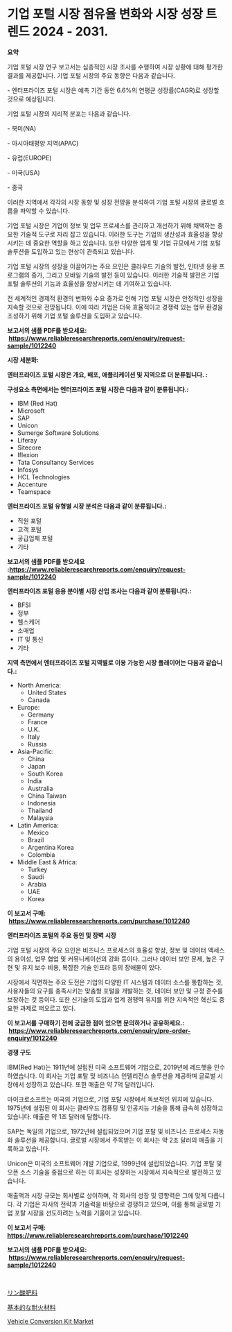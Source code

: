 <p><h1>기업 포털 시장 점유율 변화와 시장 성장 트렌드 2024 - 2031.</h1></p><p><strong>요약</strong></p>
<p><p>기업 포털 시장 연구 보고서는 심층적인 시장 조사를 수행하여 시장 상황에 대해 평가한 결과를 제공합니다. 기업 포털 시장의 주요 동향은 다음과 같습니다.</p><p>- 엔터프라이즈 포털 시장은 예측 기간 동안 6.6%의 연평균 성장률(CAGR)로 성장할 것으로 예상됩니다.</p><p>기업 포털 시장의 지리적 분포는 다음과 같습니다.</p><p>- 북미(NA)</p><p>- 아시아태평양 지역(APAC)</p><p>- 유럽(EUROPE)</p><p>- 미국(USA)</p><p>- 중국</p><p>이러한 지역에서 각각의 시장 동향 및 성장 전망을 분석하여 기업 포털 시장의 글로벌 흐름을 파악할 수 있습니다.</p><p>기업 포털 시장은 기업이 정보 및 업무 프로세스를 관리하고 개선하기 위해 채택하는 중요한 기술적 도구로 자리 잡고 있습니다. 이러한 도구는 기업의 생산성과 효율성을 향상시키는 데 중요한 역할을 하고 있습니다. 또한 다양한 업계 및 기업 규모에서 기업 포털 솔루션을 도입하고 있는 현상이 관측되고 있습니다.</p><p>기업 포털 시장의 성장을 이끌어가는 주요 요인은 클라우드 기술의 발전, 인터넷 응용 프로그램의 증가, 그리고 모바일 기술의 발전 등이 있습니다. 이러한 기술적 발전은 기업 포털 솔루션의 기능과 효율성을 향상시키는 데 기여하고 있습니다.</p><p>전 세계적인 경제적 환경의 변화와 수요 증가로 인해 기업 포털 시장은 안정적인 성장을 지속할 것으로 전망됩니다. 이에 따라 기업은 더욱 효율적이고 경쟁력 있는 업무 환경을 조성하기 위해 기업 포털 솔루션을 도입하고 있습니다.</p></p>
<p><strong>보고서의 샘플 PDF를 받으세요: &nbsp;<a href="https://www.reliableresearchreports.com/enquiry/request-sample/1012240">https://www.reliableresearchreports.com/enquiry/request-sample/1012240</a></strong></p>
<p><strong>시장 세분화:</strong></p>
<p><strong> 엔터프라이즈 포털 시장은 개요, 배포, 애플리케이션 및 지역으로 더 분류됩니다. :</strong></p>
<p><strong>구성요소 측면에서는 엔터프라이즈 포털 시장은 다음과 같이 분류됩니다.:</strong></p>
<p><ul><li>IBM (Red Hat)</li><li>Microsoft</li><li>SAP</li><li>Unicon</li><li>Sumerge Software Solutions</li><li>Liferay</li><li>Sitecore</li><li>Iflexion</li><li>Tata Consultancy Services</li><li>Infosys</li><li>HCL Technologies</li><li>Accenture</li><li>Teamspace</li></ul></p>
<p><strong> 엔터프라이즈 포털 유형별 시장 분석은 다음과 같이 분류됩니다.:</strong></p>
<p><ul><li>직원 포털</li><li>고객 포털</li><li>공급업체 포털</li><li>기타</li></ul></p>
<p><strong>보고서의 샘플 PDF를 받으세요 :<a href="https://www.reliableresearchreports.com/enquiry/request-sample/1012240">https://www.reliableresearchreports.com/enquiry/request-sample/1012240</a></strong></p>
<p><strong> 엔터프라이즈 포털 응용 분야별 시장 산업 조사는 다음과 같이 분류됩니다.:</strong></p>
<p><ul><li>BFSI</li><li>정부</li><li>헬스케어</li><li>소매업</li><li>IT 및 통신</li><li>기타</li></ul></p>
<p><strong>지역 측면에서 엔터프라이즈 포털 지역별로 이용 가능한 시장 플레이어는 다음과 같습니다.:</strong></p>
<p><ul>
    <li>
        North America:
        <ul>
            <li>United States</li>
            <li>Canada</li>
        </ul>
    </li>
    <li>
        Europe:
        <ul>
            <li>Germany</li>
            <li>France</li>
            <li>U.K.</li>
            <li>Italy</li>
            <li>Russia</li>
        </ul>
    </li>
    <li>
        Asia-Pacific:
        <ul>
            <li>China</li>
            <li>Japan</li>
            <li>South Korea</li>
            <li>India</li>
            <li>Australia</li>
            <li>China Taiwan</li>
            <li>Indonesia</li>
            <li>Thailand</li>
            <li>Malaysia</li>
        </ul>
    </li>
    <li>
        Latin America:
        <ul>
            <li>Mexico</li>
            <li>Brazil</li>
            <li>Argentina Korea</li>
            <li>Colombia</li>
        </ul>
    </li>
    <li>
        Middle East & Africa:
        <ul>
            <li>Turkey</li>
            <li>Saudi</li>
            <li>Arabia</li>
            <li>UAE</li>
            <li>Korea</li>
        </ul>
    </li>
    </ul></p>
<p><strong>이 보고서 구매: &nbsp;<a href="https://www.reliableresearchreports.com/purchase/1012240">https://www.reliableresearchreports.com/purchase/1012240</a></strong></p>
<p><strong>엔터프라이즈 포털의 주요 동인 및 장벽 시장</strong></p>
<p><p>기업 포털 시장의 주요 요인은 비즈니스 프로세스의 효율성 향상, 정보 및 데이터 액세스의 용이성, 업무 협업 및 커뮤니케이션의 강화 등이다. 그러나 데이터 보안 문제, 높은 구현 및 유지 보수 비용, 복잡한 기술 인프라 등의 장애물이 있다. </p><p>시장에서 직면하는 주요 도전은 기업의 다양한 IT 시스템과 데이터 소스를 통합하는 것, 사용자들의 요구를 충족시키는 맞춤형 포털을 개발하는 것, 데이터 보안 및 규정 준수를 보장하는 것 등이다. 또한 신기술의 도입과 업계 경쟁력 유지를 위한 지속적인 혁신도 중요한 과제로 떠오르고 있다.</p></p>
<p><strong>이 보고서를 구매하기 전에 궁금한 점이 있으면 문의하거나 공유하세요.: &nbsp;<a href="https://www.reliableresearchreports.com/enquiry/pre-order-enquiry/1012240">https://www.reliableresearchreports.com/enquiry/pre-order-enquiry/1012240</a></strong></p>
<p><strong>경쟁 구도</strong></p>
<p><p>IBM(Red Hat)는 1911년에 설립된 미국 소프트웨어 기업으로, 2019년에 레드햇을 인수하였습니다. 이 회사는 기업 포탈 및 비즈니스 인텔리전스 솔루션을 제공하며 글로벌 시장에서 성장하고 있습니다. 또한 매출은 약 7억 달러입니다.</p><p>마이크로소프트는 미국의 기업으로, 기업 포탈 시장에서 독보적인 위치에 있습니다. 1975년에 설립된 이 회사는 클라우드 컴퓨팅 및 인공지능 기술을 통해 급속히 성장하고 있습니다. 매출은 약 1조 달러에 달합니다.</p><p>SAP는 독일의 기업으로, 1972년에 설립되었으며 기업 포탈 및 비즈니스 프로세스 자동화 솔루션을 제공합니다. 글로벌 시장에서 주목받는 이 회사는 약 2조 달러의 매출을 기록하고 있습니다.</p><p>Unicon은 미국의 소프트웨어 개발 기업으로, 1999년에 설립되었습니다. 기업 포탈 및 오픈 소스 기술을 중점으로 하는 이 회사는 성장하는 시장에서 지속적으로 발전하고 있습니다.</p><p>매출액과 시장 규모는 회사별로 상이하며, 각 회사의 성장 및 영향력은 그에 맞게 다릅니다. 각 기업은 자사의 전략과 기술력을 바탕으로 경쟁하고 있으며, 이를 통해 글로벌 기업 포탈 시장을 선도하려는 노력을 기울이고 있습니다.</p></p>
<p><strong>이 보고서 구매: &nbsp; <a href="https://www.reliableresearchreports.com/purchase/1012240">https://www.reliableresearchreports.com/purchase/1012240</a></strong></p>
<p><strong>보고서의 샘플 PDF를 받으세요: &nbsp;<a href="https://www.reliableresearchreports.com/enquiry/request-sample/1012240">https://www.reliableresearchreports.com/enquiry/request-sample/1012240</a></strong><strong></strong></p>
<p>&nbsp;</p>
<p><p><a href="https://medium.com/@wesleyeilly8796202/%E3%83%AA%E3%83%B3%E9%85%B8%E8%82%A5%E6%96%99%E5%B8%82%E5%A0%B4%E5%88%86%E6%9E%90-cagr-%E5%B8%82%E5%A0%B4%E5%88%86%E5%89%B2%E3%81%8A%E3%82%88%E3%81%B3%E3%82%B0%E3%83%AD%E3%83%BC%E3%83%90%E3%83%AB%E7%94%A3%E6%A5%AD%E6%A6%82%E8%A6%81-98319f839a7e">リン酸肥料</a></p><p><a href="https://medium.com/@nicolaseller56452023/%E5%9F%BA%E6%9C%AC%E7%9A%84%E3%81%AA%E8%80%90%E7%81%AB%E6%9D%90%E6%96%99%E5%B8%82%E5%A0%B4-2031%E5%B9%B4%E3%81%BE%E3%81%A7%E3%81%AE%E3%83%88%E3%83%AC%E3%83%B3%E3%83%89-%E4%BA%88%E6%B8%AC-%E7%AB%B6%E4%BA%89%E5%88%86%E6%9E%90-6964ef0d4bf2">基本的な耐火材料</a></p><p><a href="https://cautious-neon-760.notion.site/Vehicle-Conversion-Kit-Market-Share-Market-New-Trends-Analysis-Report-By-Type-By-Application-By--93becc73b529401c88d59f56de141f32">Vehicle Conversion Kit Market</a></p></p>